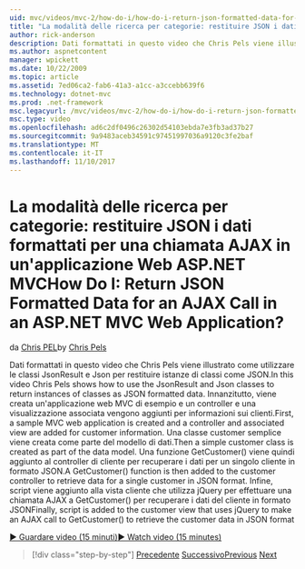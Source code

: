 ```yaml
---
uid: mvc/videos/mvc-2/how-do-i/how-do-i-return-json-formatted-data-for-an-ajax-call-in-an-aspnet-mvc-web-application
title: "La modalità delle ricerca per categorie: restituire JSON i dati formattati per una chiamata AJAX in un'applicazione Web ASP.NET MVC | Microsoft Docs"
author: rick-anderson
description: Dati formattati in questo video che Chris Pels viene illustrato come utilizzare le classi JsonResult e Json per restituire istanze di classi come JSON. Innanzitutto, un'applicazione web MVC di esempio...
ms.author: aspnetcontent
manager: wpickett
ms.date: 10/22/2009
ms.topic: article
ms.assetid: 7ed06ca2-fab6-41a3-a1cc-a3ccebb639f6
ms.technology: dotnet-mvc
ms.prod: .net-framework
msc.legacyurl: /mvc/videos/mvc-2/how-do-i/how-do-i-return-json-formatted-data-for-an-ajax-call-in-an-aspnet-mvc-web-application
msc.type: video
ms.openlocfilehash: ad6c2df0496c26302d54103ebda7e3fb3ad37b27
ms.sourcegitcommit: 9a9483aceb34591c97451997036a9120c3fe2baf
ms.translationtype: MT
ms.contentlocale: it-IT
ms.lasthandoff: 11/10/2017
---
```

<a name="how-do-i-return-json-formatted-data-for-an-ajax-call-in-an-aspnet-mvc-web-application"></a><span data-ttu-id="fcadb-105">La modalità delle ricerca per categorie: restituire JSON i dati formattati per una chiamata AJAX in un'applicazione Web ASP.NET MVC</span><span class="sxs-lookup"><span data-stu-id="fcadb-105">How Do I: Return JSON Formatted Data for an AJAX Call in an ASP.NET MVC Web Application?</span></span>
====================
<span data-ttu-id="fcadb-106">da [Chris PEL](https://twitter.com/chrispels)</span><span class="sxs-lookup"><span data-stu-id="fcadb-106">by [Chris Pels](https://twitter.com/chrispels)</span></span>

<span data-ttu-id="fcadb-107">Dati formattati in questo video che Chris Pels viene illustrato come utilizzare le classi JsonResult e Json per restituire istanze di classi come JSON.</span><span class="sxs-lookup"><span data-stu-id="fcadb-107">In this video Chris Pels shows how to use the JsonResult and Json classes to return instances of classes as JSON formatted data.</span></span> <span data-ttu-id="fcadb-108">Innanzitutto, viene creata un'applicazione web MVC di esempio e un controller e una visualizzazione associata vengono aggiunti per informazioni sui clienti.</span><span class="sxs-lookup"><span data-stu-id="fcadb-108">First, a sample MVC web application is created and a controller and associated view are added for customer information.</span></span> <span data-ttu-id="fcadb-109">Una classe customer semplice viene creata come parte del modello di dati.</span><span class="sxs-lookup"><span data-stu-id="fcadb-109">Then a simple customer class is created as part of the data model.</span></span> <span data-ttu-id="fcadb-110">Una funzione GetCustomer() viene quindi aggiunto al controller di cliente per recuperare i dati per un singolo cliente in formato JSON.</span><span class="sxs-lookup"><span data-stu-id="fcadb-110">A GetCustomer() function is then added to the customer controller to retrieve data for a single customer in JSON format.</span></span> <span data-ttu-id="fcadb-111">Infine, script viene aggiunto alla vista cliente che utilizza jQuery per effettuare una chiamata AJAX a GetCustomer() per recuperare i dati del cliente in formato JSON</span><span class="sxs-lookup"><span data-stu-id="fcadb-111">Finally, script is added to the customer view that uses jQuery to make an AJAX call to GetCustomer() to retrieve the customer data in JSON format</span></span>

[<span data-ttu-id="fcadb-112">&#9654; Guardare video (15 minuti)</span><span class="sxs-lookup"><span data-stu-id="fcadb-112">&#9654; Watch video (15 minutes)</span></span>](https://channel9.msdn.com/Blogs/ASP-NET-Site-Videos/how-do-i-return-json-formatted-data-for-an-ajax-call-in-an-aspnet-mvc-web-application)

>[!div class="step-by-step"]
<span data-ttu-id="fcadb-113">[Precedente](aspnet-mvc-how-10-minute-technical-video-for-developers.md)
[Successivo](how-do-i-work-with-data-in-aspnet-mvc-partial-views.md)</span><span class="sxs-lookup"><span data-stu-id="fcadb-113">[Previous](aspnet-mvc-how-10-minute-technical-video-for-developers.md)
[Next](how-do-i-work-with-data-in-aspnet-mvc-partial-views.md)</span></span>
